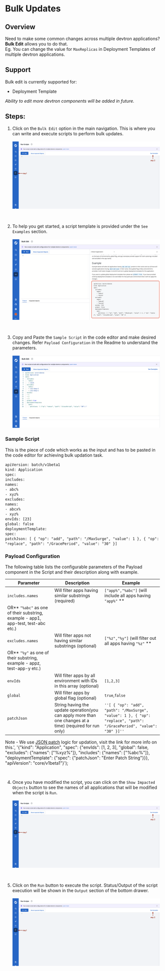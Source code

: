 # Bulk Updates

## Overview

Need to make some common changes across multiple devtron applications?
**Bulk Edit** allows you to do that.<br>
Eg. You can change the value for `MaxReplicas` in Deployment Templates of multiple devtron applications.

## Support
Bulk edit is currently supported for:
 - Deployment Template

_Ability to edit more devtron components will be added in future._

## Steps:

1. Click on the `Bulk Edit` option in the main navigation. This is where you can write and execute scripts to perform bulk updates.
 <br><br>
![](../.gitbook/assets/bulk-update-empty.png)
<br>

2. To help you get started, a script template is provided under the `See Examples` section.<br><br>
![](../.gitbook/assets/bulk-update-sample.png)
<br>

3. Copy and Paste the `Sample Script` in the code editor and make desired changes. Refer `Payload Configuration` in the Readme to understand the parameters.<br><br>
![](../.gitbook/assets/bulk-update-editor.png)

### Sample Script

This is the piece of code which works as the input and has to be pasted in the code editor for achieving bulk updation
task.

```
apiVersion: batch/v1beta1
kind: Application
spec:
includes:
names:
- abc%
- xyz%
excludes:
names:
- abcx%
- xyz%
envIds: [23]
global: false
deploymentTemplate:
spec:
patchJson: [ { "op": "add", "path": "/MaxSurge", "value": 1 }, { "op": "replace", "path": "/GracePeriod", "value": "30" }]
```

### Payload Configuration

The following table lists the configurable parameters of the Payload component in the Script and their description along with example.

| Parameter                      | Description                        | Example                                                    |
| -------------------------- | ---------------------------------- | ---------------------------------------------------------- |
|`includes.names `        | Will filter apps having similar substrings (required)                | `["app%","%abc"]` (will include all apps having `"app%"` **
OR** `"%abc"` as one of their substring, example - app1, app-test, test-abc etc.)    |
| `excludes.names`          | Will filter apps not having similar substrings (optional)              | `["%z","%y"]`       (will filter out all apps having `"%z"` **
OR** `"%y"` as one of their substring, example - appz, test-app-y etc.)                                        |
| `envIds`       |Will filter apps by all environment with IDs in this array (optional)             | `[1,2,3]`                                                   |
| `global`       | Will filter apps by global flag (optional)           | `true`,`false`                                                        |
| `patchJson`      | String having the update operation(you can apply more than one changes at a time) (required for run only) | `''[ { "op": "add", "path": "/MaxSurge", "value": 1 }, { "op": "replace", "path": "/GracePeriod", "value": "30" }]''` |

Note - We use [JSON patch](http://jsonpatch.com/) logic for updation, visit the link for more info on this.', '{"kind": "Application", "spec": {"envIds": [1, 2, 3], "global": false, "excludes": {"names": ["%xyz%"]}, "includes": {"names": ["%abc%"]}, "deploymentTemplate": {"spec": {"patchJson": "Enter Patch String"}}}, "apiVersion": "core/v1beta1"}');

<br>

4. Once you have modified the script, you can click on the `Show Impacted Objects` button to see the names of all applications that will be modified when the script is `Run`.
<br><br>
![](../.gitbook/assets/bulk-update-empty.png)
<br>

5. Click on the `Run` button to execute the script. Status/Output of the script execution will be shown in the `Output` section of the bottom drawer.
<br><br>
![](../.gitbook/assets/bulk-update-empty.png)
<br>

